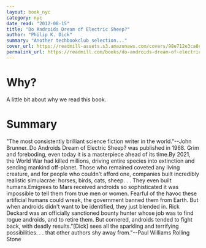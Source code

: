 ```yaml
---
layout: book_nyc
category: nyc
date_read: "2012-08-15"
title: "Do Androids Dream of Electric Sheep?"
author: "Philip K. Dick"
summary: "Another techbookclub selection..."
cover_url: https://readmill-assets.s3.amazonaws.com/covers/98e712e3ca8cd2bd45aad1cf5ad66c7e-original.png?1352909636
permalink_url: https://readmill.com/books/do-androids-dream-of-electric-sheep
---
```


# Why?
A little bit about why we read this book.

# Summary
&quot;The most consistently brilliant science fiction writer in the world.&quot;--John Brunner. Do Androids Dream of Electric Sheep? was published in 1968. Grim and foreboding, even today it is a masterpiece ahead of its time.By 2021, the World War had killed millions, driving entire species into extinction and sending mankind off-planet. Those who remained coveted any living creature, and for people who couldn't afford one, companies built incredibly realistic simulacrae: horses, birds, cats, sheep. . . They even built humans.Emigrees to Mars received androids so sophisticated it was impossible to tell them from true men or women. Fearful of the havoc these artificial humans could wreak, the government banned them from Earth. But when androids didn't want to be identified, they just blended in. Rick Deckard was an officially sanctioned bounty hunter whose job was to find rogue androids, and to retire them. But cornered, androids tended to fight back, with deadly results.&quot;[Dick] sees all the sparkling and terrifying possibilities. . . that other authors shy away from.&quot;--Paul Williams Rolling Stone
